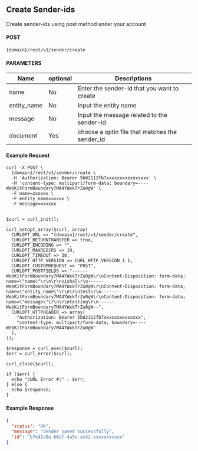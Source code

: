 ## Create Sender-ids

Create sender-ids using post method under your account

#### POST

```
{domain}/rest/v1/sender/create
```

#### PARAMETERS

| Name        | optional | Descriptions                                   |
| ----------- | -------- | ---------------------------------------------- |
| name        | No       | Enter the sender-id that you want to create    |
| entity_name | No       | Input the entity name                          |
| message     | No       | Input the message related to the sender-id     |
| document    | Yes      | choose a optin file that matches the sender_id |

#### Example Request

```
curl -X POST \
  {domain}/rest/v1/sender/create \
  -H 'Authorization: Bearer 5b02112fb7xxxxxxxxxxxxxxxx' \
  -H 'content-type: multipart/form-data; boundary=----WebKitFormBoundary7MA4YWxkTrZu0gW' \
  -F name=xxxxxx \
  -F entity_name=xxxxx \
  -F message=xxxxxx
```

```

$curl = curl_init();

curl_setopt_array($curl, array(
  CURLOPT_URL => "{domain}/rest/v1/sender/create",
  CURLOPT_RETURNTRANSFER => true,
  CURLOPT_ENCODING => "",
  CURLOPT_MAXREDIRS => 10,
  CURLOPT_TIMEOUT => 30,
  CURLOPT_HTTP_VERSION => CURL_HTTP_VERSION_1_1,
  CURLOPT_CUSTOMREQUEST => "POST",
  CURLOPT_POSTFIELDS => "------WebKitFormBoundary7MA4YWxkTrZu0gW\r\nContent-Disposition: form-data; name=\"name\"\r\n\r\nvishal\r\n------WebKitFormBoundary7MA4YWxkTrZu0gW\r\nContent-Disposition: form-data; name=\"entity_name\"\r\n\r\ntest\r\n------WebKitFormBoundary7MA4YWxkTrZu0gW\r\nContent-Disposition: form-data; name=\"message\"\r\n\r\ntesting\r\n------WebKitFormBoundary7MA4YWxkTrZu0gW--",
  CURLOPT_HTTPHEADER => array(
    "Authorization: Bearer 5b02112fb7xxxxxxxxxxxxxx",
    "content-type: multipart/form-data; boundary=----WebKitFormBoundary7MA4YWxkTrZu0gW"
  ),
));

$response = curl_exec($curl);
$err = curl_error($curl);

curl_close($curl);

if ($err) {
  echo "cURL Error #:" . $err;
} else {
  echo $response;
}
```

#### Example Response

```json
{
  "status": "OK",
  "message": "Sender saved successfully",
  "id": "b7e42a8e-b6df-4a5e-ac42-xxxxxxxxxxx"
}
```
